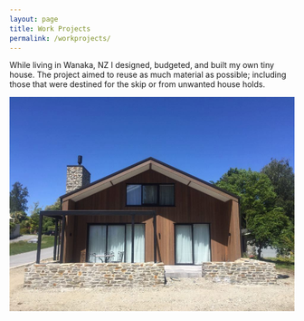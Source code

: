 ```yaml
---
layout: page
title: Work Projects
permalink: /workprojects/
---
```


While living in Wanaka, NZ I designed, budgeted, and built my own tiny house. The project aimed to reuse as much material as possible; including those that were destined for the skip or from unwanted house holds.

<img align="right" src="files/workhouse.jpg" alt="drawing" />

